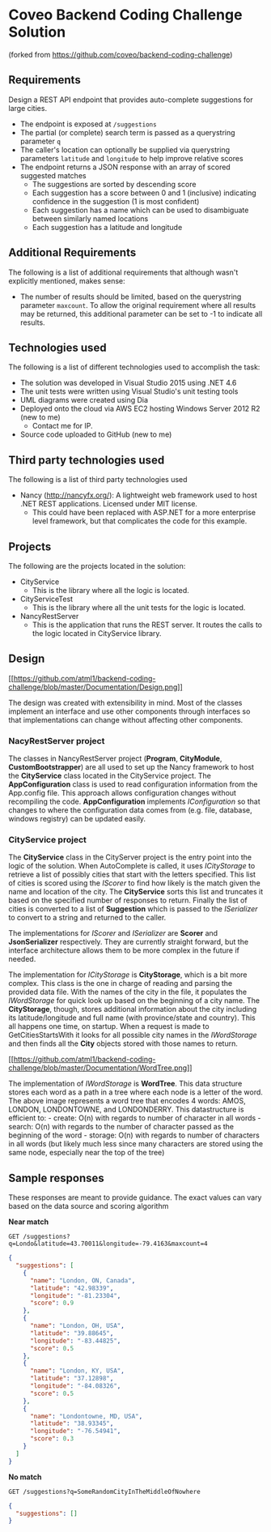 # Coveo Backend Coding Challenge Solution
(forked from https://github.com/coveo/backend-coding-challenge)

## Requirements

Design a REST API endpoint that provides auto-complete suggestions for large cities.

- The endpoint is exposed at `/suggestions`
- The partial (or complete) search term is passed as a querystring parameter `q`
- The caller's location can optionally be supplied via querystring parameters `latitude` and `longitude` to help improve relative scores
- The endpoint returns a JSON response with an array of scored suggested matches
    - The suggestions are sorted by descending score
    - Each suggestion has a score between 0 and 1 (inclusive) indicating confidence in the suggestion (1 is most confident)
    - Each suggestion has a name which can be used to disambiguate between similarly named locations
    - Each suggestion has a latitude and longitude

## Additional Requirements

The following is a list of additional requirements that although wasn't explicitly mentioned, makes sense:

- The number of results should be limited, based on the querystring parameter `maxcount`. To allow the original requirement where all results may be returned, this additional parameter can be set to -1 to indicate all results.

## Technologies used

The following is a list of different technologies used to accomplish the task:

- The solution was developed in Visual Studio 2015 using .NET 4.6
- The unit tests were written using Visual Studio's unit testing tools
- UML diagrams were created using Dia
- Deployed onto the cloud via AWS EC2 hosting Windows Server 2012 R2 (new to me)
    - Contact me for IP.
- Source code uploaded to GitHub (new to me)

## Third party technologies used

The following is a list of third party technologies used

- Nancy (http://nancyfx.org/): A lightweight web framework used to host .NET REST applications. Licensed under MIT license.
    - This could have been replaced with ASP.NET for a more enterprise level framework, but that complicates the code for this example.

## Projects

The following are the projects located in the solution:

- CityService
    - This is the library where all the logic is located. 
- CityServiceTest
    - This is the library where all the unit tests for the logic is located.
- NancyRestServer
    - This is the application that runs the REST server. It routes the calls to the logic located in CityService library.

## Design

[[https://github.com/atml1/backend-coding-challenge/blob/master/Documentation/Design.png]]

The design was created with extensibility in mind. Most of the classes implement an interface and use other components through interfaces so that implementations can change without affecting other components.

### NacyRestServer project

The classes in NancyRestServer project (**Program**, **CityModule**, **CustomBootstrapper**) are all used to set up the Nancy framework to host the **CityService** class located in the CityService project. The **AppConfiguration** class is used to read configuration information from the App.config file. This approach allows configuration changes without recompiling the code. **AppConfiguration** implements *IConfiguration* so that changes to where the configuration data comes from (e.g. file, database, windows registry) can be updated easily.

### CityService project

The **CityService** class in the CityServer project is the entry point into the logic of the solution. When AutoComplete is called, it uses *ICityStorage* to retrieve a list of possibly cities that start with the letters specified. This list of cities is scored using the *IScorer* to find how likely is the match given the name and location of the city. The **CityService** sorts this list and truncates it based on the specified number of responses to return. Finally the list of cities is converted to a list of **Suggestion** which is passed to the *ISerializer* to convert to a string and returned to the caller.

The implementations for *IScorer* and *ISerializer* are **Scorer** and **JsonSerializer** respectively. They are currently straight forward, but the interface architecture allows them to be more complex in the future if needed.

The implementation for *ICityStorage* is **CityStorage**, which is a bit more complex. This class is the one in charge of reading and parsing the provided data file. With the names of the city in the file, it populates the *IWordStorage* for quick look up based on the beginning of a city name. The **CityStorage**, though, stores additional information about the city including its latitude/longitude and full name (with province/state and country). This all happens one time, on startup. When a request is made to GetCitiesStartsWith it looks for all possible city names in the *IWordStorage* and then finds all the **City** objects stored with those names to return.

[[https://github.com/atml1/backend-coding-challenge/blob/master/Documentation/WordTree.png]]

The implementation of *IWordStorage* is **WordTree**. This data structure stores each word as a path in a tree where each node is a letter of the word. The above image represents a word tree that encodes 4 words: AMOS, LONDON, LONDONTOWNE, and LONDONDERRY. This datastructure is efficient to:
    - create: O(n) with regards to number of character in all words
    - search: O(n) with regards to the number of character passed as the beginning of the word
    - storage: O(n) with regards to number of characters in all words (but likely much less since many characters are stored using the same node, especially near the top of the tree)

## Sample responses

These responses are meant to provide guidance. The exact values can vary based on the data source and scoring algorithm

**Near match**

    GET /suggestions?q=Londo&latitude=43.70011&longitude=-79.4163&maxcount=4

```json
{
  "suggestions": [
    {
      "name": "London, ON, Canada",
      "latitude": "42.98339",
      "longitude": "-81.23304",
      "score": 0.9
    },
    {
      "name": "London, OH, USA",
      "latitude": "39.88645",
      "longitude": "-83.44825",
      "score": 0.5
    },
    {
      "name": "London, KY, USA",
      "latitude": "37.12898",
      "longitude": "-84.08326",
      "score": 0.5
    },
    {
      "name": "Londontowne, MD, USA",
      "latitude": "38.93345",
      "longitude": "-76.54941",
      "score": 0.3
    }
  ]
}
```

**No match**

    GET /suggestions?q=SomeRandomCityInTheMiddleOfNowhere

```json
{
  "suggestions": []
}
```
